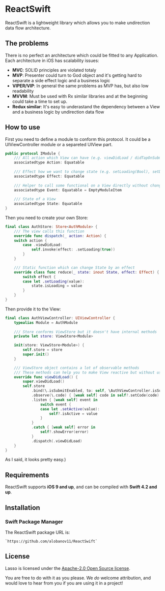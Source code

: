 # ReactSwift

ReactSwift is a lightweight library which allows you to make undirection data flow architecture.



## The problems

There is no perfect an architecture which could be fitted to any Application. Each architecture in iOS has scalability issues:
* **MVC**: SOLID principles are violated totaly
* **MVP**: Presenter could turn to God object and it's getting hard to separate a side effect logic and a business logic
* **VIPER/VIP**: In general the same problems as MVP has, but also low readability
* **MVVM**: Must be used with Rx similar libraries and at the beginning could take a time to set up.
* **Redux similar**: It's easy to underastand the dependency between a View and a business logic by undirection data flow



## How to use

First you need to define a module to conform this protocol. It could be a UIViewController module or a separeted UIView part.

```swift
public protocol IModule {
    /// All action which View can have (e.g. viewDidLoad / didTapOnSubmitButton)
    associatedtype Action: Equatable
	
    /// Effect how we want to change state (e.g. setLoading(Bool), setData([String])) 
    associatedtype Effect: Equatable
	
    /// Helper to call some functional on a View directly without changing state
    associatedtype Event: Equatable = EmptyModuleItem
	
    /// State of a View
    associatedtype State: Equatable
}
```

Then you need to create your own Store:

```swift
final class AuthStore: Store<AuthModule> {
    /// The view calls this function 
    override func dispatch(_ action: Action) {
    switch action {
        case .viewDidLoad:
            self.invoke(effect: .setLoading(true))
        }
    }

    /// Static function which can change State by an effect
    override class func reduce(_ state: inout State, effect: Effect) {
        switch effect {
        case let .setLoading(value):
            state.isLoading = value
        }
    }
}
```

Then provide it to the View:

```swift
final class AuthViewController: UIViewController {
    typealias Module = AuthModule
    
	/// Store conforms ViewStore but it doesn't have internal methods
    private let store: ViewStore<Module>

    init(store: ViewStore<Module>) {
        self.store = store
        super.init()
    }

    /// ViewStore object contains a lot of observable methods
    /// These methods can help you to make View reactive but without using complex instruments like Rx
    override func viewDidLoad() {
        super.viewDidLoad()
        self.store
            .bind(\.isSubmitEnabled, to: self, \AuthViewController.isSubmitEnabled)
            .observe(\.code) { [weak self] code in self?.setCode(code) }
            .listen { [weak self] event in
                switch event {
                case let .setActive(value):
                    self?.isActive = value
                }
            }
            .catch { [weak self] error in
                self?.showError(error)
            }
            .dispatch(.viewDidLoad)
    }
}
```

As I said, it looks pretty easy.)


## Requirements

ReactSwift supports **iOS 9 and up**, and can be compiled with **Swift 4.2 and up**.



## Installation

### Swift Package Manager

The ReactSwift package URL is:

```
`https://github.com/alobanov11/ReactSwift`
```



## License

Lasso is licensed under the [Apache-2.0 Open Source license](http://choosealicense.com/licenses/apache-2.0/).

You are free to do with it as you please.  We _do_ welcome attribution, and would love to hear from you if you are using it in a project!
